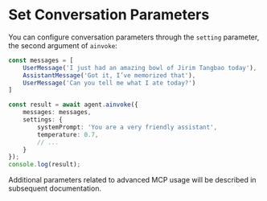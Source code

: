 # Set Conversation Parameters

You can configure conversation parameters through the `setting` parameter, the second argument of `ainvoke`: 

```typescript
const messages = [
    UserMessage('I just had an amazing bowl of Jirim Tangbao today'),
    AssistantMessage('Got it, I’ve memorized that'),
    UserMessage('Can you tell me what I ate today?')
]

const result = await agent.ainvoke({
    messages: messages,
    settings: {
        systemPrompt: 'You are a very friendly assistant',
        temperature: 0.7,
        // ...
    }
});
console.log(result);
```

Additional parameters related to advanced MCP usage will be described in subsequent documentation.